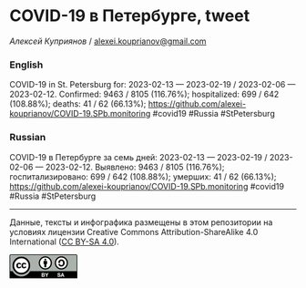 COVID-19 в Петербурге, tweet
============================

*Алексей Куприянов* /
<a href="mailto:alexei.kouprianov@gmail.com" class="email">alexei.kouprianov@gmail.com</a>

### English

COVID-19 in St. Petersburg for: 2023-02-13 — 2023-02-19 / 2023-02-06 —
2023-02-12. Сonfirmed: 9463 / 8105 (116.76%); hospitalized: 699 / 642
(108.88%); deaths: 41 / 62 (66.13%);
<a href="https://github.com/alexei-kouprianov/COVID-19.SPb.monitoring" class="uri">https://github.com/alexei-kouprianov/COVID-19.SPb.monitoring</a>
\#covid19 \#Russia \#StPetersburg

### Russian

COVID-19 в Петербурге за семь дней: 2023-02-13 — 2023-02-19 / 2023-02-06
— 2023-02-12. Выявлено: 9463 / 8105 (116.76%); госпитализировано: 699 /
642 (108.88%); умерших: 41 / 62 (66.13%);
<a href="https://github.com/alexei-kouprianov/COVID-19.SPb.monitoring" class="uri">https://github.com/alexei-kouprianov/COVID-19.SPb.monitoring</a>
\#covid19 \#Russia \#StPetersburg

------------------------------------------------------------------------

Данные, тексты и инфографика размещены в этом репозитории на условиях
лицензии Creative Commons Attribution-ShareAlike 4.0 International ([CC
BY-SA 4.0](https://creativecommons.org/licenses/by-sa/4.0/)).

![](../misc/CC-BY-SA-icon.png "CC-BY-SA")
